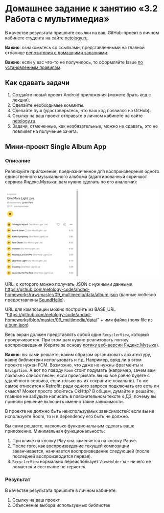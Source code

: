 # Домашнее задание к занятию «3.2 Работа с мультимедиа»

В качестве результата пришлите ссылки на ваш GitHub-проект в личном кабинете студента на сайте [netology.ru](https://netology.ru).

**Важно**: ознакомьтесь со ссылками, представленными на главной странице [репозитория с домашними заданиями](../README.md).

**Важно**: если у вас что-то не получилось, то оформляйте Issue [по установленным правилам](../report-requirements.md).

## Как сдавать задачи

1. Создайте новый проект Android приложения (можете брать код с лекции).
1. Сделайте необходимые коммиты.
1. Сделайте пуш (удостоверьтесь, что ваш код появился на GitHub).
1. Ссылку на ваш проект отправьте в личном кабинете на сайте [netology.ru](https://netology.ru).
1. Задачи, отмеченные, как необязательные, можно не сдавать, это не повлияет на получение зачета.

## Мини-проект Single Album App

### Описание

Реализуйте приложение, предназначенное для воспроизведения одного единственного музыкального альбома (адаптированный скриншот сервиса Яндекс.Музыка: вам нужно сделать по его аналогии):

![](pic/yandex-music.png)

URL, с которого можно получать JSON с нужными данными: https://github.com/netology-code/andad-homeworks/raw/master/09_multimedia/data/album.json (данные любезно предоставлены [SoundHelix](https://www.soundhelix.com)).

URL для композиции можно построить из BASE_URL "https://github.com/netology-code/andad-homeworks/blob/master/09_multimedia/data/" + имя файла (поля file из [album.json](https://github.com/netology-code/andad-homeworks/raw/master/09_multimedia/data/album.json))

Весь экран должен представлять собой один `RecyclerView`, который прокручивается. При этом вам нужно реализовать логику воспроизведения (берите за основу [логику веб-версии Яндекс.Музыка](https://music.yandex.ru/artist/36800/albums)).

**Важно**: вы сами решаете, каким образом организовать архитектуру, какие библиотеки использовать и т.д. Например, вряд ли в этом проекте нужен FCM. Возможно, что даже не нужны фрагменты и `Navigation`. А вот по поводу `Room` стоит подумать (например, зачем вам локально список песен, если проигрывать вы их всё равно будете с удалённого сервиса, если только вы их сохраните локально). То же самое относится к Retrofit: ради одного запроса подключать его есть ли смысл? Может просто обойтись OkHttp? В общем, думайте и решайте, главное не забудьте написать в пояснительном тексте к ДЗ, почему вы приняли решение включить именно такие зависимости.

В проекте не должно быть неиспользуемых зависимостей: если вы не используете Room, то и в dependency его быть не должно.

Вы сами решаете, насколько функциональным сделать ваше приложение. Минимальная функциональность:
1. При клике на кнопку Play она заменяется на кнопку Pause.
1. После того, как воспроизведение текущей композиции заканчивается, начинается воспроизведение следующей (после последней воспроизводится первая).
1. `RecyclerView` нормально переиспользует `ViewHolder`'ы - ничего не ломается и состояние не теряется.

### Результат

В качестве результата пришлите в личном кабинете:
1. Ссылку на ваш проект
1. Объяснение выбора используемых библиотек
